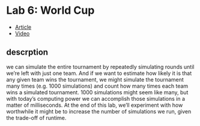 # Lab 6: World Cup
* [Article](https://cs50.harvard.edu/x/2023/labs/6/)
* [Video](https://www.youtube.com/watch?v=o5Bkc7gtRjo&t=243s)

## descrption
we can simulate the entire tournament by repeatedly simulating rounds until we’re left with just one team. And if we want to estimate how likely it is that any given team wins the tournament, we might simulate the tournament many times (e.g. 1000 simulations) and count how many times each team wins a simulated tournament. 1000 simulations might seem like many, but with today’s computing power we can accomplish those simulations in a matter of milliseconds. At the end of this lab, we’ll experiment with how worthwhile it might be to increase the number of simulations we run, given the trade-off of runtime.


